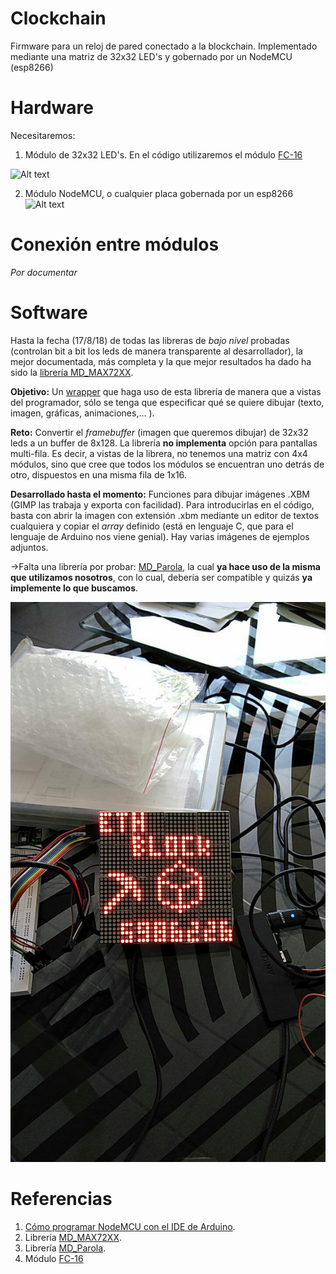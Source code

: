 # Clockchain
Firmware para un reloj de pared conectado a la blockchain. Implementado mediante una matriz de 32x32 LED's y gobernado por un NodeMCU (esp8266)

# Hardware

Necesitaremos:
  1. Módulo de 32x32 LED's. En el código utilizaremos el módulo [FC-16][id]
  
  [id]: https://www.amazon.es/AptoFun-Matrix-MAX7219-Display-Arduino/dp/B01LOMZH8C/ref=sr_1_19?s=electronics "FC-16 Module"
  ![Alt text](https://images-na.ssl-images-amazon.com/images/I/81sA5pp64PL._SX425_.jpg)
  
  2. Módulo NodeMCU, o cualquier placa gobernada por un esp8266
  ![Alt text](https://www.makerfabs.com/image/cache/makerfabs/NodeMcu-Lua%20Based%20ESP8266%20CP2102%20Module/NodeMcu-Lua%20Based%20ESP8266%20CP2102%20Module_1-1000x750.JPG)
  
  # Conexión entre módulos
  *Por documentar*
  
# Software

Hasta la fecha (17/8/18) de todas las libreras de *bajo nivel* probadas (controlan bit a bit los leds de manera transparente al desarrollador), la mejor documentada, más completa y la que mejor resultados ha dado ha sido la [librería MD_MAX72XX][id2].

[id2]: https://github.com/MajicDesigns/MD_MAX72XX "MD_MAX72XX"
[id3]: https://en.wikipedia.org/wiki/Wrapper_function "wrapper"

**Objetivo:** Un [wrapper][id3] que haga uso de esta librería de manera que a vistas del programador, sólo se tenga que especificar qué se quiere dibujar (texto, imagen, gráficas, animaciones,... ).

**Reto:** Convertir el *framebuffer* (imagen que queremos dibujar) de 32x32 leds a un buffer de 8x128. La librería __no implementa__ opción para pantallas multi-fila. Es decir, a vistas de la librera, no tenemos una matriz con 4x4 módulos, sino que cree que todos los módulos se encuentran uno detrás de otro, dispuestos en una misma fila de 1x16.

**Desarrollado hasta el momento:** Funciones para dibujar imágenes .XBM (GIMP las trabaja y exporta con facilidad). Para introducirlas en el código, basta con abrir la imagen con extensión .xbm mediante un editor de textos cualquiera y copiar el *array* definido (está en lenguaje C, que para el lenguaje de Arduino nos viene genial). Hay varias imágenes de ejemplos adjuntos.

->Falta una librería por probar: [MD_Parola][id4], la cual **ya hace uso de la misma que utilizamos nosotros**, con lo cual, debería ser compatible y quizás **ya implemente lo que buscamos**.

![Alt text](./img/BlockNumberExample.jpg)


# Referencias
  1. [Cómo programar NodeMCU con el IDE de Arduino][id5].
  2. Librería [MD_MAX72XX][id2].
  3. Librería [MD_Parola][id4].
  4. Módulo [FC-16][id]
  

[id2]: https://github.com/MajicDesigns/MD_MAX72XX "MD_MAX72XX"
[id3]: https://en.wikipedia.org/wiki/Wrapper_function "wrapper"
[id4]: https://majicdesigns.github.io/MD_Parola/ "MD_Parola"
[id5]: https://programarfacil.com/esp8266/como-programar-nodemcu-ide-arduino/ "NodeMCU"
